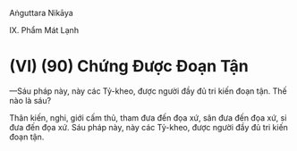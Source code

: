 Aṅguttara Nikāya

IX. Phẩm Mát Lạnh

# (VI) (90) Chứng Ðược Ðoạn Tận

—Sáu pháp này, này các Tỷ-kheo, được người đầy đủ tri kiến đoạn tận. Thế nào là sáu?

Thân kiến, nghi, giới cấm thủ, tham đưa đến đọa xứ, sân đưa đến đọa xứ, si đưa đến đọa xứ. Sáu pháp này, này các Tỷ-kheo, được người đầy đủ tri kiến đoạn tận.

